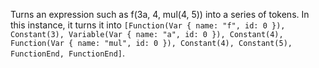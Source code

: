 Turns an expression such as f(3a, 4, mul(4, 5)) into a series of tokens.
In this instance, it turns it into `[Function(Var { name: "f", id: 0 }), Constant(3), Variable(Var { name: "a", id: 0 }), Constant(4), Function(Var { name: "mul", id: 0 }), Constant(4), Constant(5), FunctionEnd, FunctionEnd]`.